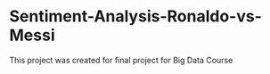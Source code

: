 # Sentiment-Analysis-Ronaldo-vs-Messi

This project was created for final project for Big Data Course
